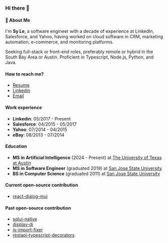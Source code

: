 ### Hi there 👋

#### 💬 About Me
I'm **Sy Le**, a software engineer with a decade of experience at LinkedIn, Salesforce, and Yahoo, having worked on cloud software in CRM, marketing automation, e-commerce, and monitoring platforms.

Seeking full-stack or front-end roles, preferably remote or hybrid in the South Bay Area or Austin. Proficient in Typescript, Node.js, Python, and Java.

#### How to reach me?
- [Resume](https://synle.github.io)
- [Linkedin](https://www.linkedin.com/in/syle1021)
- [Email](mailto:le.nguyen.sy@gmail.com)

#### Work experience
- **Linkedin**: 05/2017 - Present
- **Salesforce**: 04/2015 - 05/2017
- **Yahoo**: 07/2014 - 04/2015
- **eBay**: 08/2013 - 07/2014

#### Education
- **MS in Artificial Intelligence** (2024 - Present) at [The University of Texas at Austin](https://www.utexas.edu)
- **MS in Software Engineer** (graduated 2019) at [San Jose State University](https://www.sjsu.edu)
- **BS in Computer Science** (graduated 2011) at [San Jose State University](https://www.sjsu.edu)

#### Current open-source contribution
- [react-dialog-mui](https://github.com/synle/react-dialog-mui)

#### Past open-source contribution
- [sqlui-native](https://github.com/synle/sqlui-native)
- [display-dj](https://github.com/synle/display-dj)
- [js-import-fixer](https://github.com/synle/js-import-fixer)
- [restapi-typescript-decorators](https://synle.github.io/restapi-typescript-decorators)

